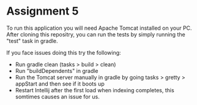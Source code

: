 
# Assignment 5

To run this application you will need Apache Tomcat installed on your PC.
After cloning this repositry, you can run the tests by simply running the "test" task in gradle.

If you face issues doing this try the following:
- Run gradle clean (tasks > build > clean)
- Run "buildDependents" in gradle
- Run the Tomcat server manually in gradle by going tasks > gretty > appStart and then see if it boots up
- Restart Intellij after the first load when indexing completes, this somtimes causes an issue for us.
